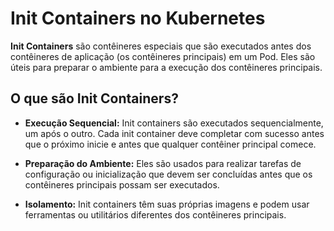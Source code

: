 # Init Containers no Kubernetes

**Init Containers** são contêineres especiais que são executados antes dos contêineres de aplicação (os contêineres principais) em um Pod. Eles são úteis para preparar o ambiente para a execução dos contêineres principais.

## O que são Init Containers?

- **Execução Sequencial:** Init containers são executados sequencialmente, um após o outro. Cada init container deve completar com sucesso antes que o próximo inicie e antes que qualquer contêiner principal comece.

- **Preparação do Ambiente:** Eles são usados para realizar tarefas de configuração ou inicialização que devem ser concluídas antes que os contêineres principais possam ser executados.

- **Isolamento:** Init containers têm suas próprias imagens e podem usar ferramentas ou utilitários diferentes dos contêineres principais.

